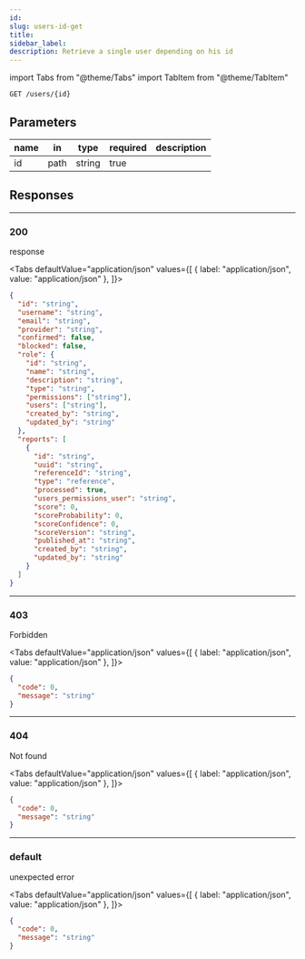 ```yaml
---
id:
slug: users-id-get
title:
sidebar_label:
description: Retrieve a single user depending on his id
---
```


<!-- prettier-ignore-start -->

import Tabs from "@theme/Tabs"
import TabItem from "@theme/TabItem"

<!-- prettier-ignore-end -->

```console
GET /users/{id}
```

## Parameters

| name | in   | type   | required | description |
| ---- | ---- | ------ | -------- | ----------- |
| id   | path | string | true     |             |

## Responses

---

### 200

response

<!-- prettier-ignore-start -->

<Tabs defaultValue="application/json" values={[
  { label: "application/json", value: "application/json" },
]}>

<!-- prettier-ignore-end -->

<TabItem value="application/json">

```json title="Example response"
{
  "id": "string",
  "username": "string",
  "email": "string",
  "provider": "string",
  "confirmed": false,
  "blocked": false,
  "role": {
    "id": "string",
    "name": "string",
    "description": "string",
    "type": "string",
    "permissions": ["string"],
    "users": ["string"],
    "created_by": "string",
    "updated_by": "string"
  },
  "reports": [
    {
      "id": "string",
      "uuid": "string",
      "referenceId": "string",
      "type": "reference",
      "processed": true,
      "users_permissions_user": "string",
      "score": 0,
      "scoreProbability": 0,
      "scoreConfidence": 0,
      "scoreVersion": "string",
      "published_at": "string",
      "created_by": "string",
      "updated_by": "string"
    }
  ]
}
```

</TabItem>

</Tabs>

---

### 403

Forbidden

<!-- prettier-ignore-start -->

<Tabs defaultValue="application/json" values={[
  { label: "application/json", value: "application/json" },
]}>

<!-- prettier-ignore-end -->

<TabItem value="application/json">

```json title="Example response"
{
  "code": 0,
  "message": "string"
}
```

</TabItem>

</Tabs>

---

### 404

Not found

<!-- prettier-ignore-start -->

<Tabs defaultValue="application/json" values={[
  { label: "application/json", value: "application/json" },
]}>

<!-- prettier-ignore-end -->

<TabItem value="application/json">

```json title="Example response"
{
  "code": 0,
  "message": "string"
}
```

</TabItem>

</Tabs>

---

### default

unexpected error

<!-- prettier-ignore-start -->

<Tabs defaultValue="application/json" values={[
  { label: "application/json", value: "application/json" },
]}>

<!-- prettier-ignore-end -->

<TabItem value="application/json">

```json title="Example response"
{
  "code": 0,
  "message": "string"
}
```

</TabItem>

</Tabs>
